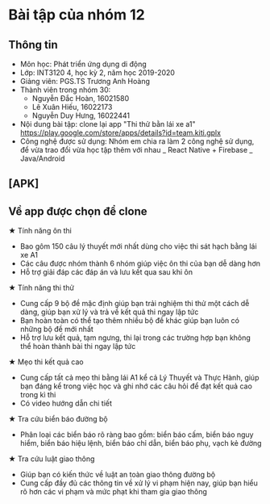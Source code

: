 # Bài tập của nhóm 12

## Thông tin

- Môn học: Phát triển ứng dụng di động
- Lớp: INT3120 4, học kỳ 2, năm học 2019-2020
- Giảng viên: PGS.TS Trương Anh Hoàng
- Thành viên trong nhóm 30:
  - Nguyễn Đắc Hoàn, 16021580
  - Lê Xuân Hiếu, 16022173
  - Nguyễn Duy Hưng, 16022441
- Nội dung bài tập: clone lại app "Thi thử bằn lái xe a1" https://play.google.com/store/apps/details?id=team.kiti.gplx
- Công nghệ được sử dụng:
  Nhóm em chia ra làm 2 công nghệ sử dụng, để vừa trao đổi vừa học tập thêm với nhau
    _ React Native + Firebase
    _ Java/Android

## [APK]

## Về app được chọn để clone
★ Tính năng ôn thi
- Bao gôm 150 câu lý thuyết mới nhất dùng cho việc thi sát hạch bằng lái xe A1
- Các câu được nhóm thành 6 nhóm giúp việc ôn thi của bạn dễ dàng hơn
- Hỗ trợ giải đáp các đáp án và lưu kết qua sau khi ôn

★ Tính năng thi thử
- Cung cấp 9 bộ đề mặc định giúp bạn trải nghiệm thi thử một cách dễ dàng, giúp bạn xử lý và trả về kết quả thi ngay lập tức
- Bạn hoàn toàn có thể tạo thêm nhiều bộ đề khác giúp bạn luôn có những bộ đề mới nhất
- Hỗ trợ lưu kết quả, tạm ngưng, thi lại trong các trường hợp bạn không thể hoàn thành bài thi ngay lập tức

★ Mẹo thi kết quả cao
- Cung cấp tất cả mẹo thi bằng lái A1 kể cả Lý Thuyết và Thực Hành, giúp bạn đáng kể trong việc học và ghi nhớ các câu hỏi để đạt kết quả cao trong kì thi
- Có video hướng dẫn chi tiết

★ Tra cứu biển báo đường bộ
- Phân loại các biển báo rõ ràng bao gồm: biển báo cấm, biển báo nguy hiểm, biển báo hiệu lệnh, biển báo chỉ dẫn, biển báo phụ, vạch kẻ đường

★ Tra cứu luật giao thông
- Giúp bạn có kiến thức về luật an toàn giao thông đường bộ
- Cung cấp đầy đủ các thông tin về xử lý vi phạm hiện nay, giúp bạn hiểu rõ hơn các vi phạm và mức phạt khi tham gia giao thông
